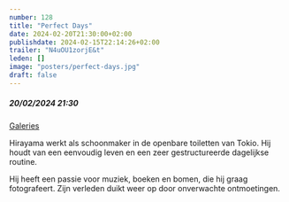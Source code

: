 ```yaml
---
number: 128
title: "Perfect Days"
date: 2024-02-20T21:30:00+02:00
publishdate: 2024-02-15T22:14:26+02:00
trailer: "N4uOU1zorjE&t"
leden: []
image: "posters/perfect-days.jpg"
draft: false
---
```


##### 20/02/2024 21:30

[Galeries](https://galeries.be/nl/expat-cinema-perfect-days/)

Hirayama werkt als schoonmaker in de openbare toiletten van Tokio.
Hij houdt van een eenvoudig leven en een zeer gestructureerde
dagelijkse routine.
<!--more-->
Hij heeft een passie voor muziek, boeken en bomen, die hij
graag fotografeert. Zijn verleden duikt weer op
door onverwachte ontmoetingen.
